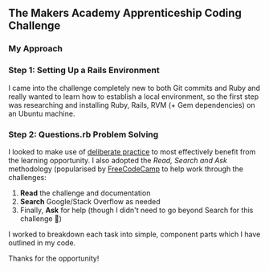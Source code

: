 ﻿## The Makers Academy Apprenticeship Coding Challenge

### My Approach

### Step 1: Setting Up a Rails Environment 

I came into the challenge completely new to both Git commits and Ruby and really wanted to learn how to establish a local environment, so the first step was researching and installing Ruby, Rails, RVM (+ Gem dependencies) on an Ubuntu machine.

### Step 2: Questions.rb Problem Solving

I looked to make use of [deliberate practice](https://en.wikipedia.org/wiki/Practice_\(learning_method\)\#Deliberate_practice) to most effectively benefit from the learning opportunity. I also adopted the *Read, Search and Ask* methodology (popularised by [FreeCodeCamp](http://www.freecodecamp.org) to help work through the challenges: 

1. **Read** the challenge and documentation
2. **Search** Google/Stack Overflow as needed
3. Finally, **Ask** for help (though I didn't need to go beyond Search for this challenge :raised_hands:)

I worked to breakdown each task into simple, component parts which I have outlined in my code. 

Thanks for the opportunity! 
